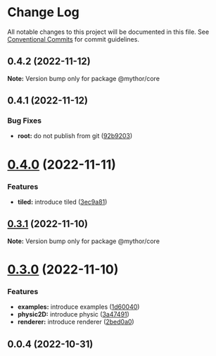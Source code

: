 # Change Log

All notable changes to this project will be documented in this file.
See [Conventional Commits](https://conventionalcommits.org) for commit guidelines.

## 0.4.2 (2022-11-12)

**Note:** Version bump only for package @mythor/core

## 0.4.1 (2022-11-12)

### Bug Fixes

- **root:** do not publish from git ([92b9203](https://github.com/desaintvincent/mythor/commit/92b920302e85ccf1d91dcabf2351ed5c4d92f249))

# [0.4.0](https://github.com/desaintvincent/mythor/compare/@mythor/core@0.3.1...@mythor/core@0.4.0) (2022-11-11)

### Features

- **tiled:** introduce tiled ([3ec9a81](https://github.com/desaintvincent/mythor/commit/3ec9a817c0f7a8a2c112add6a01c279e7ca3a565))

## [0.3.1](https://github.com/desaintvincent/mythor/compare/@mythor/core@0.3.0...@mythor/core@0.3.1) (2022-11-10)

**Note:** Version bump only for package @mythor/core

# [0.3.0](https://github.com/desaintvincent/mythor/compare/@mythor/core@0.0.3...@mythor/core@0.3.0) (2022-11-10)

### Features

- **examples:** introduce examples ([1d60040](https://github.com/desaintvincent/mythor/commit/1d60040d84c05ab1b7e65cc74bf74e14510b4370))
- **physic2D:** introduce physic ([3a47491](https://github.com/desaintvincent/mythor/commit/3a47491857e2e7aeeb798f1cf13f4f97903389f7))
- **renderer:** introduce renderer ([2bed0a0](https://github.com/desaintvincent/mythor/commit/2bed0a0a84108edef6291d5a3de201e284e36f4c))

## 0.0.4 (2022-10-31)
